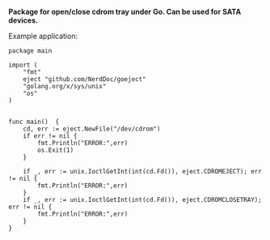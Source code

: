 **Package for open/close cdrom tray under Go. Can be used for SATA devices.**



Example application:

```golang
package main

import (
	"fmt"
	eject "github.com/NerdDoc/goeject"
	"golang.org/x/sys/unix"
	"os"
)


func main()  {
	cd, err := eject.NewFile("/dev/cdrom")
	if err != nil {
		fmt.Println("ERROR:",err)
		os.Exit(1)
	}

	if _, err := unix.IoctlGetInt(int(cd.Fd()), eject.CDROMEJECT); err != nil {
		fmt.Println("ERROR:",err)
	}
	if _, err := unix.IoctlGetInt(int(cd.Fd()), eject.CDROMCLOSETRAY); err != nil {
		fmt.Println("ERROR:",err)
	}
}
```
